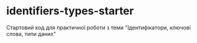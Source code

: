# identifiers-types-starter
Стартовий код для практичної роботи з теми "Ідентифікатори, ключові слова, типи даних"
